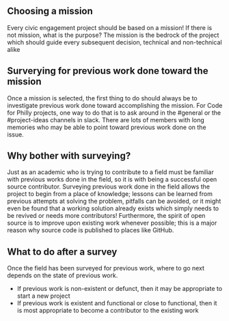 ## Choosing a mission

Every civic engagement project should be based on a mission! If there is not mission, what is the purpose?
The mission is the bedrock of the project which should guide every subsequent decision, technical and non-technical alike

## Surverying for previous work done toward the mission

Once a mission is selected, the first thing to do should always be to investigate previous work done toward accomplishing
the mission. For Code for Philly projects, one way to do that is to ask around in the #general or the #project-ideas channels
in slack. There are lots of members with long memories who may be able to point toward previous work done on the issue.

## Why bother with surveying?

Just as an academic who is trying to contribute to a field must be familiar with previous works done in the field, so it is
with being a successful open source contributor. Surveying previous work done in the field allows the project to begin from
a place of knowledge; lessons can be learned from previous attempts at solving the problem, pitfalls can be avoided, or it
might even be found that a working solution already exists which simply needs to be revived or needs more contributors!
Furthermore, the spirit of open source is to improve upon existing work whenever possible; this is a major reason why source
code is published to places like GitHub.

## What to do after a survey

Once the field has been surveyed for previous work, where to go next depends on the state of previous work.

- If previous work is non-existent or defunct, then it may be appropriate to start a new project
- If previous work is existent and functional or close to functional, then it is most appropriate to become a contributor to the existing work
